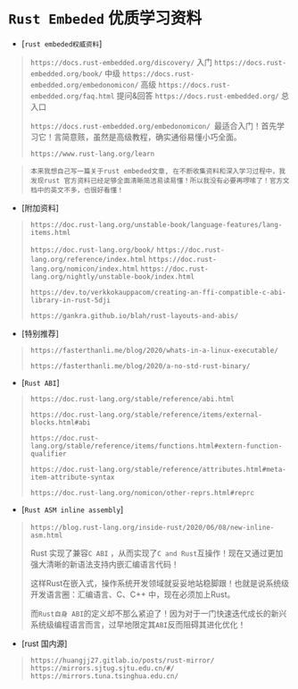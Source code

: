 # 								`Rust Embeded` 优质学习资料

- [`rust embeded权威资料`]

> `https://docs.rust-embedded.org/discovery/` 入门
> `https://docs.rust-embedded.org/book/` 中级
> `https://docs.rust-embedded.org/embedonomicon/` 高级
> `https://docs.rust-embedded.org/faq.html` 提问&回答
> `https://docs.rust-embedded.org/` 总入口
>
> `https://docs.rust-embedded.org/embedonomicon/ `最适合入门！首先学习它！言简意赅，虽然是高级教程，确实通俗易懂小巧全面。
>
> `https://www.rust-lang.org/learn`

> `本来我想自己写一篇关于rust embeded文章, 在不断收集资料和深入学习过程中，我发现rust 官方资料已经足够全面清晰简洁易读易懂！所以我没有必要再啰嗦了！官方文档中的英文不多，也很好看懂！`



- [附加资料]

> `https://doc.rust-lang.org/unstable-book/language-features/lang-items.html`
>
> `https://doc.rust-lang.org/book/`
> `https://doc.rust-lang.org/reference/index.html`
> `https://doc.rust-lang.org/nomicon/index.html`
> `https://doc.rust-lang.org/nightly/unstable-book/index.html`
>
> `https://dev.to/verkkokauppacom/creating-an-ffi-compatible-c-abi-library-in-rust-5dji`
>
> `https://gankra.github.io/blah/rust-layouts-and-abis/`



- [特别推荐]

> `https://fasterthanli.me/blog/2020/whats-in-a-linux-executable/`
>
> `https://fasterthanli.me/blog/2020/a-no-std-rust-binary/`



- [`Rust ABI`]

> `https://doc.rust-lang.org/stable/reference/abi.html`
>
> `https://doc.rust-lang.org/stable/reference/items/external-blocks.html#abi`
>
> `https://doc.rust-lang.org/stable/reference/items/functions.html#extern-function-qualifier`
>
> `https://doc.rust-lang.org/stable/reference/attributes.html#meta-item-attribute-syntax`
>
> `https://doc.rust-lang.org/nomicon/other-reprs.html#reprc`



- [`Rust ASM inline assembly`]

> ​    `https://blog.rust-lang.org/inside-rust/2020/06/08/new-inline-asm.html`
>
> Rust 实现了兼容`C ABI` ，从而实现了`C and Rust`互操作！现在又通过更加强大清晰的新语法支持内嵌汇编语言代码！
>
> 这样Rust在嵌入式，操作系统开发领域就妥妥地站稳脚跟！也就是说系统级开发语言圈：汇编语言、C、C++ 中，现在必须加上Rust。
>
> 而`Rust自身 ABI`的定义却不那么紧迫了！因为对于一门快速迭代成长的新兴系统级编程语言而言，过早地限定其`ABI`反而阻碍其进化优化！





- [rust 国内源]

> `https://huangjj27.gitlab.io/posts/rust-mirror/`
> `https://mirrors.sjtug.sjtu.edu.cn/#/`
> `https://mirrors.tuna.tsinghua.edu.cn/`



